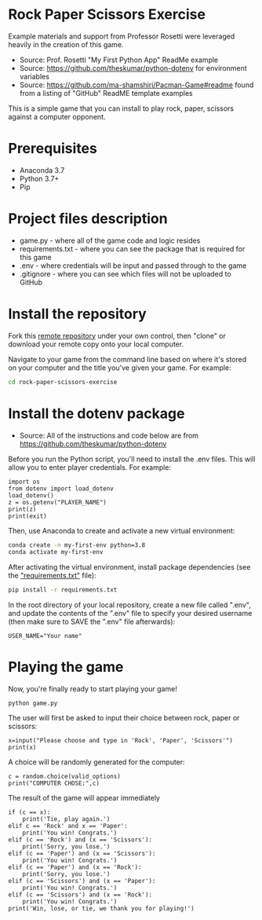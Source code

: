 # Rock Paper Scissors Exercise
Example materials and support from Professor Rosetti were leveraged heavily in the creation of this game.
+ Source: Prof. Rosetti "My First Python App" ReadMe example
+ Source: https://github.com/theskumar/python-dotenv for environment variables
+ Source: https://github.com/ma-shamshiri/Pacman-Game#readme found from a listing of "GitHub" ReadME template examples

This is a simple game that you can install to play rock, paper, scissors against a computer opponent.

# Prerequisites
+ Anaconda 3.7
+ Python 3.7+
+ Pip

# Project files description
+ game.py - where all of the game code and logic resides
+ requirements.txt - where you can see the package that is required for this game
+ .env - where credentials will be input and passed through to the game
+ .gitignore - where you can see which files will not be uploaded to GitHub


# Install the repository
Fork this [remote repository](https://github.com/carlsonclaire/rock-paper-scissors-exercise-CC) under your own control, then "clone" or download your remote copy onto your local computer.

Navigate to your game from the command line based on where it's stored on your computer and the title you've given your game. For example:

```sh
cd rock-paper-scissors-exercise
```

# Install the dotenv package
+ Source: All of the instructions and code below are from https://github.com/theskumar/python-dotenv

Before you run the Python script, you'll need to install the .env files. This will allow you to enter player credentials. For example:

```
import os
from dotenv import load_dotenv
load_dotenv()
z = os.getenv("PLAYER_NAME")
print(z)
print(exit)
```
Then, use Anaconda to create and activate a new virtual environment:

```sh
conda create -n my-first-env python=3.8
conda activate my-first-env
```

After activating the virtual environment, install package dependencies (see the ["requirements.txt"](/requirements.txt) file):

```sh
pip install -r requirements.txt
```

In the root directory of your local repository, create a new file called ".env", and update the contents of the ".env" file to specify your desired username (then make sure to SAVE the ".env" file afterwards):

    USER_NAME="Your name"

# Playing the game
Now, you're finally ready to start playing your game!
```
python game.py
```
The user will first be asked to input their choice between rock, paper or scissors:

```
x=input("Please choose and type in 'Rock', 'Paper', 'Scissors'")
print(x)
```
A choice will be randomly generated for the computer:

```valid_options = ['Rock','Paper','Scissors']
c = random.choice(valid_options)
print("COMPUTER CHOSE:",c)
```
The result of the game will appear immediately
```
if (c == x):
    print('Tie, play again.')
elif c == 'Rock' and x == 'Paper':
    print('You win! Congrats.')
elif (c == 'Rock') and (x == 'Scissors'):
    print('Sorry, you lose.')
elif (c == 'Paper') and (x == 'Scissors'):
    print('You win! Congrats.')
elif (c == 'Paper') and (x == 'Rock'):
    print('Sorry, you lose.')
elif (c == 'Scissors') and (x == 'Paper'):
    print('You win! Congrats.')
elif (c == 'Scissors') and (x == 'Rock'):
    print('You win! Congrats.')
print('Win, lose, or tie, we thank you for playing!')
```
